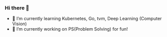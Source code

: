 ### Hi there 👋
- 🌱 I’m currently learning Kubernetes, Go, tvm, Deep Learning (Computer Vision)
- 🔭 I’m currently working on PS(Problem Solving) for fun!
<!--
**gs18040/gs18040** is a ✨ _special_ ✨ repository because its `README.md` (this file) appears on your GitHub profile.

Here are some ideas to get you started:

- 🔭 I’m currently working on ...
- 🌱 I’m currently learning Kubernetes, Go, tvm, Deep Learning (Computer Vision)
- 👯 I’m looking to collaborate on ...
- 🤔 I’m looking for help with ...
- 💬 Ask me about ...
- 📫 How to reach me: ...
- 😄 Pronouns: ...
- ⚡ Fun fact: ...
-->
